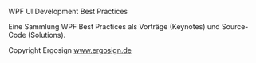 WPF UI Development Best Practices

Eine Sammlung WPF Best Practices als Vorträge (Keynotes) und Source-Code (Solutions).

Copyright Ergosign
www.ergosign.de
